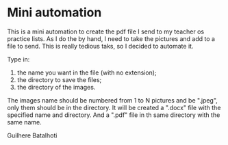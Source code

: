 # Mini automation

This is a mini automation to create the pdf file I send to my teacher os practice lists.
As I do the by hand, I need to take the pictures and add to a file to send.
This is really tedious taks, so I decided to automate  it.

Type in:
1. the name you want in the file (with no extension);
2. the directory to save the files;
3. the directory of the images.

The images name should be numbered from 1 to N pictures and be ".jpeg", only them should be in the directory.
It will be created a ".docx" file with the specified name and directory. And a ".pdf" file in th same directory with the same name.

Guilhere Batalhoti